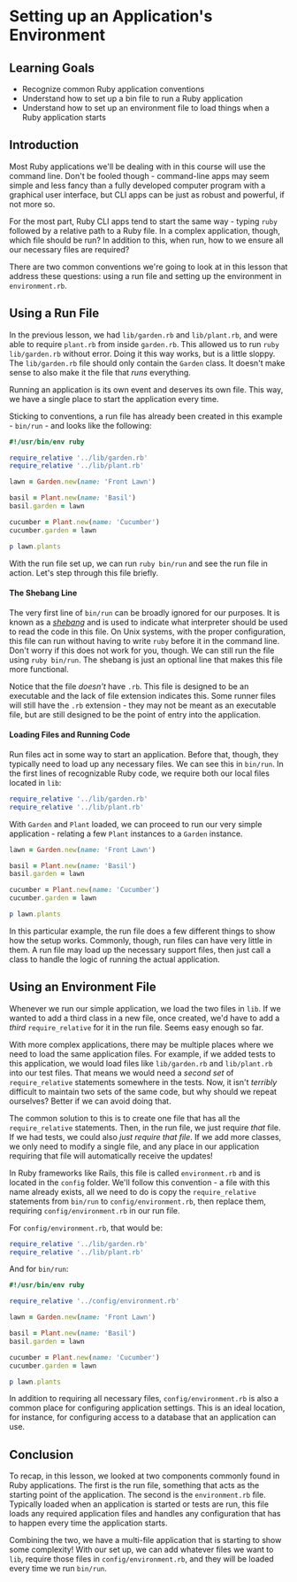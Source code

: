 # Setting up an Application's Environment

## Learning Goals

- Recognize common Ruby application conventions
- Understand how to set up a bin file to run a Ruby application
- Understand how to set up an environment file to load things when a Ruby
  application starts

## Introduction

Most Ruby applications we'll be dealing with in this course will use the command
line. Don't be fooled though - command-line apps may seem simple and less fancy
than a fully developed computer program with a graphical user interface, but CLI
apps can be just as robust and powerful, if not more so.

For the most part, Ruby CLI apps tend to start the same way - typing `ruby`
followed by a relative path to a Ruby file. In a complex application, though,
which file should be run? In addition to this, when run, how to we ensure all
our necessary files are required?

There are two common conventions we're going to look at in this lesson that
address these questions: using a run file and setting up the environment in
`environment.rb`.

## Using a Run File

In the previous lesson, we had `lib/garden.rb` and `lib/plant.rb`, and were able
to require `plant.rb` from inside `garden.rb`. This allowed us to run `ruby
lib/garden.rb` without error. Doing it this way works, but is a little sloppy.
The `lib/garden.rb` file should only contain the `Garden` class. It doesn't make
sense to also make it the file that _runs_ everything.

Running an application is its own event and deserves its own file. This way, we
have a single place to start the application every time.

Sticking to conventions, a run file has already been created in this example -
`bin/run` - and looks like the following:

```ruby
#!/usr/bin/env ruby

require_relative '../lib/garden.rb'
require_relative '../lib/plant.rb'

lawn = Garden.new(name: 'Front Lawn')

basil = Plant.new(name: 'Basil')
basil.garden = lawn

cucumber = Plant.new(name: 'Cucumber')
cucumber.garden = lawn

p lawn.plants
```

With the run file set up, we can run `ruby bin/run` and see the run
file in action. Let's step through this file briefly.

#### The Shebang Line

The very first line of `bin/run` can be broadly ignored for our
purposes. It is known as a [_shebang_][] and is used to indicate what
interpreter should be used to read the code in this file. On Unix systems, with
the proper configuration, this file can run without having to write
`ruby` before it in the command line. Don't worry if this does not work for you,
though. We can still run the file using `ruby bin/run`. The shebang
is just an optional line that makes this file more functional.

Notice that the file _doesn't_ have `.rb`. This file is designed to be an
executable and the lack of file extension indicates this. Some runner files will
still have the `.rb` extension - they may not be meant as an executable file, but
are still designed to be the point of entry into the application.

[_shebang_]: https://en.wikipedia.org/wiki/Shebang_(Unix)

#### Loading Files and Running Code

Run files act in some way to start an application. Before that, though, they
typically need to load up any necessary files. We can see this in
`bin/run`. In the first lines of recognizable Ruby code, we require
both our local files located in `lib`:

```ruby
require_relative '../lib/garden.rb'
require_relative '../lib/plant.rb'
```

With `Garden` and `Plant` loaded, we can proceed to run our very simple
application - relating a few `Plant` instances to a `Garden` instance.

```ruby
lawn = Garden.new(name: 'Front Lawn')

basil = Plant.new(name: 'Basil')
basil.garden = lawn

cucumber = Plant.new(name: 'Cucumber')
cucumber.garden = lawn

p lawn.plants
```

In this particular example, the run file does a few different things to show how
the setup works. Commonly, though, run files can have very little in them. A run
file may load up the necessary support files, then just call a class to handle
the logic of running the actual application.

## Using an Environment File

Whenever we run our simple application, we load the two files in `lib`. If we
wanted to add a third class in a new file, once created, we'd have to add a
_third_ `require_relative` for it in the run file. Seems easy enough so far.

With more complex applications, there may be multiple places where we need to
load the same application files. For example, if we added tests to this
application, we would load files like `lib/garden.rb` and `lib/plant.rb` into
our test files. That means we would need a _second set_ of `require_relative`
statements somewhere in the tests. Now, it isn't _terribly_ difficult to
maintain two sets of the same code, but why should we repeat ourselves? Better
if we can avoid doing that.

The common solution to this is to create one file that has all the
`require_relative` statements. Then, in the run file, we just require _that_
file. If we had tests, we could also _just require that file_. If we add more
classes, we only need to modify a single file, and any place in our application
requiring that file will automatically receive the updates!

In Ruby frameworks like Rails, this file is called `environment.rb` and is
located in the `config` folder. We'll follow this convention - a file with this
name already exists, all we need to do is copy the `require_relative` statements
from `bin/run` to `config/environment.rb`, then replace them,
requiring `config/environment.rb` in our run file.

For `config/environment.rb`, that would be:

```ruby
require_relative '../lib/garden.rb'
require_relative '../lib/plant.rb'
```

And for `bin/run`:

```ruby
#!/usr/bin/env ruby

require_relative '../config/environment.rb'

lawn = Garden.new(name: 'Front Lawn')

basil = Plant.new(name: 'Basil')
basil.garden = lawn

cucumber = Plant.new(name: 'Cucumber')
cucumber.garden = lawn

p lawn.plants
```

In addition to requiring all necessary files, `config/environment.rb` is also a
common place for configuring application settings. This is an ideal location,
for instance, for configuring access to a database that an application can use.

## Conclusion

To recap, in this lesson, we looked at two components commonly found in Ruby
applications. The first is the run file, something that acts as the starting
point of the application. The second is the `environment.rb` file. Typically loaded
when an application is started or tests are run, this file loads any required
application files and handles any configuration that has to happen every time
the application starts.

Combining the two, we have a multi-file application that is starting to show
some complexity! With our set up, we can add whatever files we want to `lib`,
require those files in `config/environment.rb`, and they will be loaded every
time we run `bin/run`.
